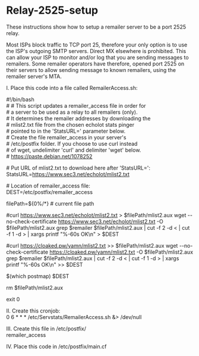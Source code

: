 # Relay-2525-setup
These instructions show how to setup a remailer server to be a port 2525 relay.

Most ISPs block traffic to TCP port 25, therefore your only option is to use the ISP's outgoing SMTP servers.  Direct MX elsewhere is prohibited.  This can allow your ISP to monitor and/or log that you are sending messages to remailers.  Some remailer operators have therefore, opened port 2525 on their servers to allow sending message to known remailers, using the remailer server's MTA.

I. Place this code into a file called RemailerAccess.sh:
  
#!/bin/bash  
&#35;
&#35; This script updates a remailer_access file in order for    
&#35; a server to be used as a relay to all remailers (only).  
&#35; It determines the remailer addresses by downloading the  
&#35; mlist2.txt file from the chosen echolot stats pinger  
&#35; pointed to in the 'StatsURL=' parameter below.  
&#35; Create the file remailer_access in your server's  
&#35; /etc/postfix folder.  If you choose to use curl instead  
&#35; of wget, undelimiter 'curl' and delimiter 'wget' below.  
&#35; https://paste.debian.net/1078252  

&#35; Put URL of mlist2.txt to download here after 'StatsURL=':  
StatsURL=https://www.sec3.net/echolot/mlist2.txt

&#35; Location of remailer_access file:  
DEST=/etc/postfix/remailer_access

filePath=${0%/*}  # current file path

&#35;curl https://www.sec3.net/echolot/mlist2.txt > $filePath/mlist2.aux
wget --no-check-certificate https://www.sec3.net/echolot/mlist2.txt -O $filePath/mlist2.aux
grep \$remailer $filePath/mlist2.aux | cut -f 2 -d \< | cut -f 1 -d \> | xargs printf "%-60s OK\n" > $DEST

&#35;curl https://cloaked.pw/yamn/mlist2.txt >> $filePath/mlist2.aux
wget --no-check-certificate https://cloaked.pw/yamn/mlist2.txt -O $filePath/mlist2.aux
grep \$remailer $filePath/mlist2.aux | cut -f 2 -d \< | cut -f 1 -d \> | xargs printf "%-60s OK\n" >> $DEST

$(which postmap) $DEST

rm $filePath/mlist2.aux

exit 0
  
II. Create this cronjob:  
0 6 * * * /etc/Servstats/RemailerAccess.sh &> /dev/null
  
III. Create this file in /etc/postfix/  
remailer_access
  
IV. Place this code in /etc/postfix/main.cf  

